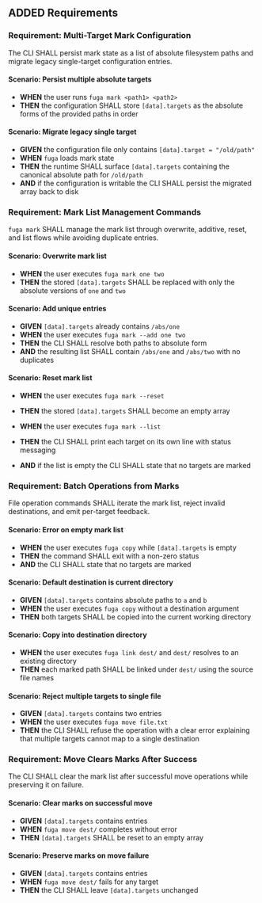 ## ADDED Requirements
### Requirement: Multi-Target Mark Configuration
The CLI SHALL persist mark state as a list of absolute filesystem paths and migrate legacy single-target configuration entries.

#### Scenario: Persist multiple absolute targets
- **WHEN** the user runs `fuga mark <path1> <path2>`
- **THEN** the configuration SHALL store `[data].targets` as the absolute forms of the provided paths in order

#### Scenario: Migrate legacy single target
- **GIVEN** the configuration file only contains `[data].target = "/old/path"`
- **WHEN** `fuga` loads mark state
- **THEN** the runtime SHALL surface `[data].targets` containing the canonical absolute path for `/old/path`
- **AND** if the configuration is writable the CLI SHALL persist the migrated array back to disk

### Requirement: Mark List Management Commands
`fuga mark` SHALL manage the mark list through overwrite, additive, reset, and list flows while avoiding duplicate entries.

#### Scenario: Overwrite mark list
- **WHEN** the user executes `fuga mark one two`
- **THEN** the stored `[data].targets` SHALL be replaced with only the absolute versions of `one` and `two`

#### Scenario: Add unique entries
- **GIVEN** `[data].targets` already contains `/abs/one`
- **WHEN** the user executes `fuga mark --add one two`
- **THEN** the CLI SHALL resolve both paths to absolute form
- **AND** the resulting list SHALL contain `/abs/one` and `/abs/two` with no duplicates

#### Scenario: Reset mark list
- **WHEN** the user executes `fuga mark --reset`
- **THEN** the stored `[data].targets` SHALL become an empty array

- **WHEN** the user executes `fuga mark --list`
- **THEN** the CLI SHALL print each target on its own line with status messaging
- **AND** if the list is empty the CLI SHALL state that no targets are marked

### Requirement: Batch Operations from Marks
File operation commands SHALL iterate the mark list, reject invalid destinations, and emit per-target feedback.

#### Scenario: Error on empty mark list
- **WHEN** the user executes `fuga copy` while `[data].targets` is empty
- **THEN** the command SHALL exit with a non-zero status
- **AND** the CLI SHALL state that no targets are marked

#### Scenario: Default destination is current directory
- **GIVEN** `[data].targets` contains absolute paths to `a` and `b`
- **WHEN** the user executes `fuga copy` without a destination argument
- **THEN** both targets SHALL be copied into the current working directory

#### Scenario: Copy into destination directory
- **WHEN** the user executes `fuga link dest/` and `dest/` resolves to an existing directory
- **THEN** each marked path SHALL be linked under `dest/` using the source file names

#### Scenario: Reject multiple targets to single file
- **GIVEN** `[data].targets` contains two entries
- **WHEN** the user executes `fuga move file.txt`
- **THEN** the CLI SHALL refuse the operation with a clear error explaining that multiple targets cannot map to a single destination

### Requirement: Move Clears Marks After Success
The CLI SHALL clear the mark list after successful move operations while preserving it on failure.

#### Scenario: Clear marks on successful move
- **GIVEN** `[data].targets` contains entries
- **WHEN** `fuga move dest/` completes without error
- **THEN** `[data].targets` SHALL be reset to an empty array

#### Scenario: Preserve marks on move failure
- **GIVEN** `[data].targets` contains entries
- **WHEN** `fuga move dest/` fails for any target
- **THEN** the CLI SHALL leave `[data].targets` unchanged
